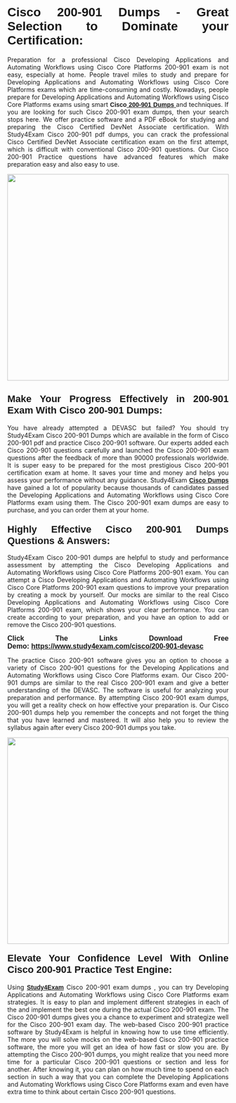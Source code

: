 <h1 style="text-align: justify;"><strong><span style="font-family:Verdana,Geneva,sans-serif;">Cisco 200-901 Dumps - Great Selection to Dominate your Certification:</span></strong></h1>

<p style="text-align: justify;">Preparation for a professional Cisco Developing Applications and Automating Workflows using Cisco Core Platforms 200-901 exam is not easy, especially at home. People travel miles to study and prepare for Developing Applications and Automating Workflows using Cisco Core Platforms exams which are time-consuming and costly. Nowadays, people prepare for Developing Applications and Automating Workflows using Cisco Core Platforms exams using smart <span style="font-family:Verdana,Geneva,sans-serif;"><strong>Cisco<a href="https://www.study4exam.com/cisco/200-901-valid-dumps"> 200-901 Dumps</a></strong></span><a href="https://www.study4exam.com/salesforce/user-experience-designer-valid-dumps"> </a>and techniques. If you are looking for such Cisco 200-901 exam dumps, then your search stops here. We offer practice software and a PDF eBook for studying and preparing the Cisco Certified DevNet Associate certification. With Study4Exam Cisco 200-901 pdf dumps, you can crack the professional Cisco Certified DevNet Associate certification exam on the first attempt, which is difficult with conventional Cisco 200-901 questions. Our Cisco 200-901 Practice questions have advanced features which make preparation easy and also easy to use.</p>

<p style="text-align: justify;"><a href="https://www.study4exam.com/cisco/200-901-devasc"><img alt="" src="https://www.thequestionanswers.com/wp-content/uploads/2022/07/S4E-Cert-Exams-Questions-img-scaled.webp" style="width: 100%; height: 470px;" /></a></p>

<h2 style="text-align: justify;"><span style="font-size:22px;"><strong><span style="font-family:Verdana,Geneva,sans-serif;">Make Your Progress Effectively in 200-901 Exam With Cisco 200-901 Dumps:</span></strong></span></h2>

<p style="text-align: justify;">You have already attempted a DEVASC but failed? You should try Study4Exam Cisco 200-901 Dumps which are available in the form of Cisco 200-901 pdf and practice Cisco 200-901 software. Our experts added each Cisco 200-901 questions carefully and launched the Cisco 200-901 exam questions after the feedback of more than 90000 professionals worldwide. It is super easy to be prepared for the most prestigious Cisco 200-901 certification exam at home. It saves your time and money and helps you assess your performance without any guidance. Study4Exam <a href="https://www.study4exam.com/cisco-exams"><span style="font-family:Verdana,Geneva,sans-serif;"><strong>Cisco Dumps</strong></span></a> have gained a lot of popularity because thousands of candidates passed the Developing Applications and Automating Workflows using Cisco Core Platforms exam using them. The Cisco 200-901 exam dumps are easy to purchase, and you can order them at your home. </p>

<h3 style="text-align: justify;"><strong><span style="font-size:22px;"><span style="font-family:Verdana,Geneva,sans-serif;">Highly Effective Cisco 200-901 Dumps Questions & Answers:</span></span></strong></h3>

<p style="text-align: justify;">Study4Exam Cisco 200-901 dumps are helpful to study and performance assessment by attempting the Cisco Developing Applications and Automating Workflows using Cisco Core Platforms 200-901 exam. You can attempt a Cisco Developing Applications and Automating Workflows using Cisco Core Platforms 200-901 exam questions to improve your preparation by creating a mock by yourself. Our mocks are similar to the real Cisco Developing Applications and Automating Workflows using Cisco Core Platforms 200-901 exam, which shows your clear performance. You can create according to your preparation, and you have an option to add or remove the Cisco 200-901 questions.</p>

<p style="text-align: justify;"><strong><span style="font-family:Verdana,Geneva,sans-serif;"><span style="font-size:16px;">Click The Links Download Free Demo: <a href="https://www.study4exam.com/cisco/200-901-devasc">https://www.study4exam.com/cisco/200-901-devasc</a></span></span></strong></p>

<p style="text-align: justify;">The practice Cisco 200-901 software gives you an option to choose a variety of Cisco 200-901 questions for the Developing Applications and Automating Workflows using Cisco Core Platforms exam. Our Cisco 200-901 dumps are similar to the real Cisco 200-901 exam and give a better understanding of the DEVASC. The software is useful for analyzing your preparation and performance. By attempting Cisco 200-901 exam dumps, you will get a reality check on how effective your preparation is. Our Cisco 200-901 dumps help you remember the concepts and not forget the thing that you have learned and mastered. It will also help you to review the syllabus again after every Cisco 200-901 dumps you take.</p>

<p style="text-align: justify;"><a href="https://www.study4exam.com/cisco/200-901-devasc"><img alt="" src="https://www.thequestionanswers.com/wp-content/uploads/2022/07/S4E-Cert-Exams-Questions-Discount-img-scaled.webp" style="width: 100%; height: 470px;" /></a></p>

<h4 style="text-align: justify;"><span style="font-size:22px;"><strong><span style="font-family:Verdana,Geneva,sans-serif;">Elevate Your Confidence Level With Online Cisco 200-901 Practice Test Engine:</span></strong></span></h4>

<p style="text-align: justify;">Using <a href="https://www.study4exam.com/newsite/"><span style="font-family:Verdana,Geneva,sans-serif;"><strong>Study4Exam</strong></span></a> Cisco 200-901 exam dumps , you can try Developing Applications and Automating Workflows using Cisco Core Platforms exam strategies. It is easy to plan and implement different strategies in each of the and implement the best one during the actual Cisco 200-901 exam. The Cisco 200-901 dumps gives you a chance to experiment and strategize well for the Cisco 200-901 exam day. The web-based Cisco 200-901 practice software by Study4Exam is helpful in knowing how to use time efficiently. The more you will solve mocks on the web-based Cisco 200-901 practice software, the more you will get an idea of how fast or slow you are. By attempting the Cisco 200-901 dumps, you might realize that you need more time for a particular Cisco 200-901 questions or section and less for another. After knowing it, you can plan on how much time to spend on each section in such a way that you can complete the Developing Applications and Automating Workflows using Cisco Core Platforms exam and even have extra time to think about certain Cisco 200-901 questions. </p>
